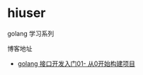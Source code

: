 # hiuser

golang 学习系列

博客地址 

- [golang 接口开发入门01- 从0开始构建项目](https://www.cnblogs.com/ljgeng/p/9733780.html)
